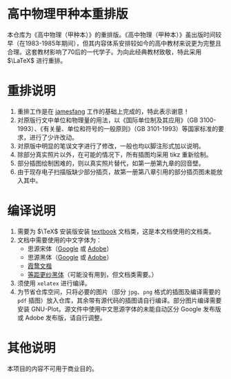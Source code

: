 # 高中物理甲种本重排版
本仓库为《高中物理（甲种本）》的重排版。《高中物理（甲种本）》虽出版时间较早（在1983-1985年期间），但其内容体系安排较如今的高中教材来说更为完整且合理。这套教材影响了70后的一代学子。为向此经典教材致敬，特此采用 $\LaTeX$ 进行重排。

# 重排说明
1. 重排工作是在 [jamesfang](https://github.com/jamesfang8499) 工作的基础上完成的，特此表示谢意！
2. 对原版行文中单位和物理量的用法，以《国际单位制及其应用》（GB 3100-1993）、《有关量、单位和符号的一般原则》（GB 3101-1993）等国家标准的要求，进行了少许改动。
3. 对原版中明显的笔误文字进行了修改，一般也均以脚注形式加以说明。
4. 除部分真实照片以外，在可能的情况下，所有插图均采用 tikz 重新绘制。
5. 部分插图绘制困难的，则以真实照片替代，如第一册第九章的回音壁。
6. 由于现存电子扫描版缺少部分插页，故第一册第八章引用的部分插页图未能放入其中。

# 编译说明
1. 需要为 $\TeX$ 安装版安装 [textbook](https://github.com/chennanzhang/textbook) 文档类，这是本文档使用的文档类。
2. 文档中需要使用的中文字体为：
   + 思源宋体（[Google](https://github.com/notofonts/noto-cjk/releases) 或 [Adobe](https://github.com/adobe-fonts/source-han-serif/releases)）
   + 思源黑体（[Google](https://github.com/notofonts/noto-cjk/releases) 或 [Adobe](https://github.com/adobe-fonts/source-han-sans/releases)）
   + [霞鹜文楷](https://github.com/lxgw/LxgwWenKai)
   + [等距更纱黑体](https://github.com/laishulu/Sarasa-Term-SC-Nerd)（可能没有用到，但文档类需要。）
3. 须使用 `xelatex` 进行编译。
4. 为节省仓库空间，只将必要的图片（部分 `jpg`、`png` 格式的插图及编译需要的 `pdf` 插图）放入仓库，其余带有源代码的插图请自行编译。部分图片编译需要安装 GNU-Plot。源文件中使用中文思源字体的未能自动区分 Google 发布版或 Adobe 发布版，请自行调整。

# 其他说明
本项目的内容不可用于商业目的。